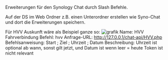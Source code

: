Erweiterungen für den Synology Chat durch Slash Befehle.

Auf der DS im Web Ordner z.B. einen Unterordner erstellen wie Syno-Chat und dort die Erweiterungen speichern.

Für HVV Auskunft wäre als Beispiel ganze so:
![grafik](https://github.com/Danielbaerchen/Synology-Chat-Erweiterungen/assets/153910357/7e929970-961e-46f8-92ee-2ba0f919d3f2)
Name: HVV Fahrverbindung
Befehl: hvv
Anfrage-URL: http://127.0.0.1/chat-api/HVV.php
Befehlsanweisung: Start ; Ziel ; Uhrzeit ; Datum
Beschreibung: Uhrzeit ist optional ab wann, sonst gilt jetzt, und Datum ist wenn leer = heute
Token ist nicht relevant
